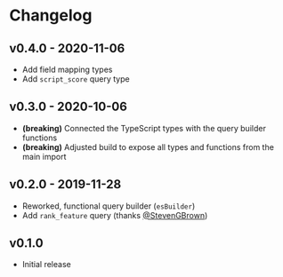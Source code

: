 # Changelog

## v0.4.0 - 2020-11-06

- Add field mapping types
- Add `script_score` query type

## v0.3.0 - 2020-10-06

- **(breaking)** Connected the TypeScript types with the query builder functions
- **(breaking)** Adjusted build to expose all types and functions from the main import

## v0.2.0 - 2019-11-28

- Reworked, functional query builder (`esBuilder`)
- Add `rank_feature` query (thanks [@StevenGBrown](https://github.com/StevenGBrown))

## v0.1.0

- Initial release
